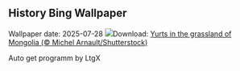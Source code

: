 ## History Bing Wallpaper
Wallpaper date: 2025-07-28
![](https://www.bing.com/th?id=OHR.MongoliaYurts_EN-IN7630812242_UHD.jpg&w=1000)Download: [Yurts in the grassland of Mongolia (© Michel Arnault/Shutterstock)](https://www.bing.com/th?id=OHR.MongoliaYurts_EN-IN7630812242_UHD.jpg)

Auto get programm by LtgX
